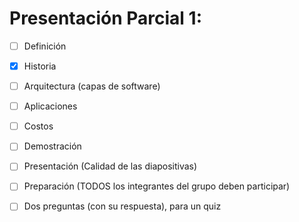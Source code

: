 # Presentación Parcial 1:

- [ ] Definición
- [X] Historia
- [ ] Arquitectura (capas de software)
- [ ] Aplicaciones
- [ ] Costos
- [ ] Demostración
- [ ] Presentación (Calidad de las diapositivas)
- [ ] Preparación (TODOS los integrantes del grupo deben participar)
- [ ] Dos preguntas (con su respuesta), para un quiz

